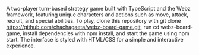 A two-player turn-based strategy game built with TypeScript and the Webz framework, featuring unique characters and actions such as move, attack, recruit, and special abilities. To play, clone this repository with git clone https://github.com/chachagaeta/webz-board-game.git, run cd webz-board-game, install dependencies with npm install, and start the game using npm start. The interface is styled with HTML/CSS for a simple and interactive experience.